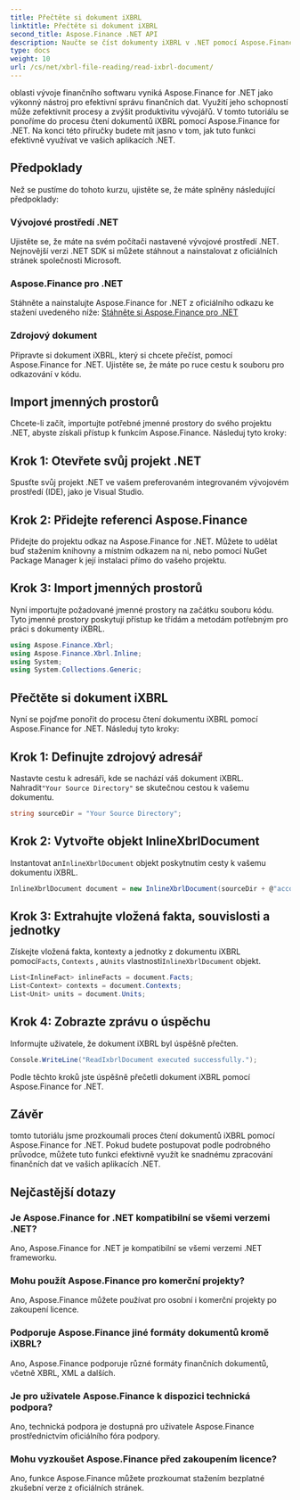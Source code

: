 ```yaml
---
title: Přečtěte si dokument iXBRL
linktitle: Přečtěte si dokument iXBRL
second_title: Aspose.Finance .NET API
description: Naučte se číst dokumenty iXBRL v .NET pomocí Aspose.Finance. Podrobný průvodce pro efektivní správu finančních dat. #Apose #Finance #iXBRL
type: docs
weight: 10
url: /cs/net/xbrl-file-reading/read-ixbrl-document/
---
```

oblasti vývoje finančního softwaru vyniká Aspose.Finance for .NET jako výkonný nástroj pro efektivní správu finančních dat. Využití jeho schopností může zefektivnit procesy a zvýšit produktivitu vývojářů. V tomto tutoriálu se ponoříme do procesu čtení dokumentů iXBRL pomocí Aspose.Finance for .NET. Na konci této příručky budete mít jasno v tom, jak tuto funkci efektivně využívat ve vašich aplikacích .NET.
## Předpoklady
Než se pustíme do tohoto kurzu, ujistěte se, že máte splněny následující předpoklady:
### Vývojové prostředí .NET
Ujistěte se, že máte na svém počítači nastavené vývojové prostředí .NET. Nejnovější verzi .NET SDK si můžete stáhnout a nainstalovat z oficiálních stránek společnosti Microsoft.
### Aspose.Finance pro .NET
Stáhněte a nainstalujte Aspose.Finance for .NET z oficiálního odkazu ke stažení uvedeného níže:
[Stáhněte si Aspose.Finance pro .NET](https://releases.aspose.com/finance/net/)
### Zdrojový dokument
Připravte si dokument iXBRL, který si chcete přečíst, pomocí Aspose.Finance for .NET. Ujistěte se, že máte po ruce cestu k souboru pro odkazování v kódu.
## Import jmenných prostorů
Chcete-li začít, importujte potřebné jmenné prostory do svého projektu .NET, abyste získali přístup k funkcím Aspose.Finance. Následuj tyto kroky:
## Krok 1: Otevřete svůj projekt .NET
Spusťte svůj projekt .NET ve vašem preferovaném integrovaném vývojovém prostředí (IDE), jako je Visual Studio.
## Krok 2: Přidejte referenci Aspose.Finance
Přidejte do projektu odkaz na Aspose.Finance for .NET. Můžete to udělat buď stažením knihovny a místním odkazem na ni, nebo pomocí NuGet Package Manager k její instalaci přímo do vašeho projektu.
## Krok 3: Import jmenných prostorů
Nyní importujte požadované jmenné prostory na začátku souboru kódu. Tyto jmenné prostory poskytují přístup ke třídám a metodám potřebným pro práci s dokumenty iXBRL.
```csharp
using Aspose.Finance.Xbrl;
using Aspose.Finance.Xbrl.Inline;
using System;
using System.Collections.Generic;
```
## Přečtěte si dokument iXBRL
Nyní se pojďme ponořit do procesu čtení dokumentu iXBRL pomocí Aspose.Finance for .NET. Následuj tyto kroky:
## Krok 1: Definujte zdrojový adresář
 Nastavte cestu k adresáři, kde se nachází váš dokument iXBRL. Nahradit`"Your Source Directory"` se skutečnou cestou k vašemu dokumentu.
```csharp
string sourceDir = "Your Source Directory";
```
## Krok 2: Vytvořte objekt InlineXbrlDocument
 Instantovat an`InlineXbrlDocument` objekt poskytnutím cesty k vašemu dokumentu iXBRL.
```csharp
InlineXbrlDocument document = new InlineXbrlDocument(sourceDir + @"account_1.html");
```
## Krok 3: Extrahujte vložená fakta, souvislosti a jednotky
 Získejte vložená fakta, kontexty a jednotky z dokumentu iXBRL pomocí`Facts`, `Contexts` , a`Units` vlastnosti`InlineXbrlDocument` objekt.
```csharp
List<InlineFact> inlineFacts = document.Facts;
List<Context> contexts = document.Contexts;
List<Unit> units = document.Units;
```
## Krok 4: Zobrazte zprávu o úspěchu
Informujte uživatele, že dokument iXBRL byl úspěšně přečten.
```csharp
Console.WriteLine("ReadIxbrlDocument executed successfully.");
```
Podle těchto kroků jste úspěšně přečetli dokument iXBRL pomocí Aspose.Finance for .NET.
## Závěr
tomto tutoriálu jsme prozkoumali proces čtení dokumentů iXBRL pomocí Aspose.Finance for .NET. Pokud budete postupovat podle podrobného průvodce, můžete tuto funkci efektivně využít ke snadnému zpracování finančních dat ve vašich aplikacích .NET.
## Nejčastější dotazy
### Je Aspose.Finance for .NET kompatibilní se všemi verzemi .NET?
Ano, Aspose.Finance for .NET je kompatibilní se všemi verzemi .NET frameworku.
### Mohu použít Aspose.Finance pro komerční projekty?
Ano, Aspose.Finance můžete používat pro osobní i komerční projekty po zakoupení licence.
### Podporuje Aspose.Finance jiné formáty dokumentů kromě iXBRL?
Ano, Aspose.Finance podporuje různé formáty finančních dokumentů, včetně XBRL, XML a dalších.
### Je pro uživatele Aspose.Finance k dispozici technická podpora?
Ano, technická podpora je dostupná pro uživatele Aspose.Finance prostřednictvím oficiálního fóra podpory.
### Mohu vyzkoušet Aspose.Finance před zakoupením licence?
Ano, funkce Aspose.Finance můžete prozkoumat stažením bezplatné zkušební verze z oficiálních stránek.